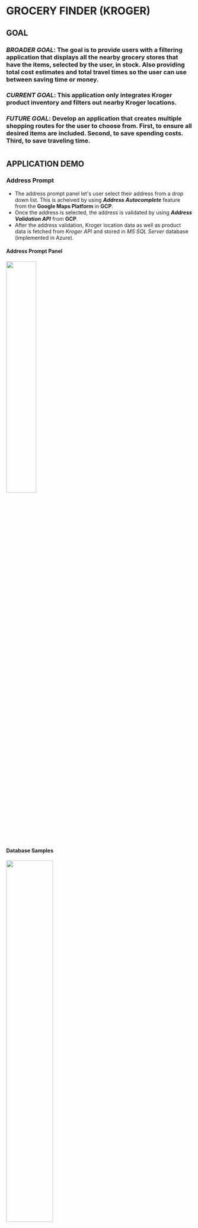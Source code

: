 # GROCERY FINDER (KROGER)
## GOAL
### **_BROADER GOAL_: The goal is to provide users with a filtering application that displays all the nearby grocery stores that have the items, selected by the user, in stock. Also providing total cost estimates and total travel times so the user can use between saving time or money.**
### **_CURRENT GOAL_: This application only integrates Kroger product inventory and filters out nearby Kroger locations.**
### **_FUTURE GOAL_: Develop an application that creates multiple shopping routes for the user to choose from. First, to ensure all desired items are included. Second, to save spending costs. Third, to save traveling time.**
#

## APPLICATION DEMO

### Address Prompt
- The address prompt panel let's user select their address from a drop down list. This is acheived by using ***Address Autocomplete*** feature from the **Google Maps Platform** in **GCP**.
- Once the address is selected, the address is validated by using ***Address Validation API*** from **GCP**.
- After the address validation, Kroger location data as well as product data is fetched from _Kroger API_ and stored in _MS SQL Server_ database (implemented in Azure).

#### Address Prompt Panel
<img src="https://github.com/harsiratgrewal/GroceryFinder-Kroger/blob/main/src/Images/AddressPrompt.png" width=40% height=40%>

#### Database Samples
<img src="https://github.com/harsiratgrewal/GroceryFinder-Kroger/blob/main/src/Images/ProductDB.png" width=50% height=50%>
<img src="https://github.com/harsiratgrewal/GroceryFinder-Kroger/blob/main/src/Images/LocationDB.png" width=50% height=50%>

### Shopping List
- The second panel provides user to add the desired items. For this application, only Kroger items with _HIGH_ inventory are displayed.
#### Shopping List Prompt
<img src="https://github.com/harsiratgrewal/GroceryFinder-Kroger/blob/main/src/Images/ItemSearch.png" width=25% height=25%>\
#### Final Shopping List
<img src="https://github.com/harsiratgrewal/GroceryFinder-Kroger/blob/main/src/Images/ShoppingList.png" width=25% height=25%>

### Store Display
- After user has selected all the items, the locations containing the items **in stock** are filtered and sorted.
- User can display the stores within certain a distance (max 50 miles) as well the sort the list by cheapest, fastest, or most efficient.

#### Final Display Panel
<img src="https://github.com/harsiratgrewal/GroceryFinder-Kroger/blob/main/src/Images/Stores.png" width=40% height=40%>
## END OF DEMO

_Note: Database information and all API keys are redacted for security._
